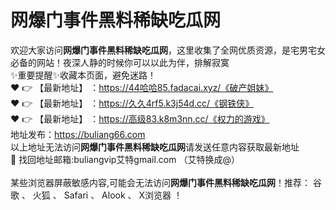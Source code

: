# 网爆门事件黑料稀缺吃瓜网<br>
欢迎大家访问**网爆门事件黑料稀缺吃瓜网**，这里收集了全网优质资源，是宅男宅女必备的网站！夜深人静的时候你可以以此为伴，排解寂寞<br>
✨重要提醒✨收藏本页面，避免迷路！<br>
❤️ 👉 【最新地址】 ：https://44哈哈85.fadacai.xyz/《破产姐妹》<br>
❤️ 👉 【最新地址】 ：https://久久4rf5.k3j54d.cc/《钢铁侠》<br>
❤️ 👉 【最新地址】 ：https://高级83.k8m3nn.cc/《权力的游戏》<br>
地址发布：https://buliang66.com<br>
以上地址无法访问**网爆门事件黑料稀缺吃瓜网**请发送任意内容获取最新地址<br>
📧 找回地址邮箱:buliangvip艾特gmail.com （艾特换成@）<br><br>
某些浏览器屏蔽敏感内容,可能会无法访问**网爆门事件黑料稀缺吃瓜网**！推荐： 谷歌 、 火狐 、 Safari 、 Alook 、 X浏览器 ！<br>

